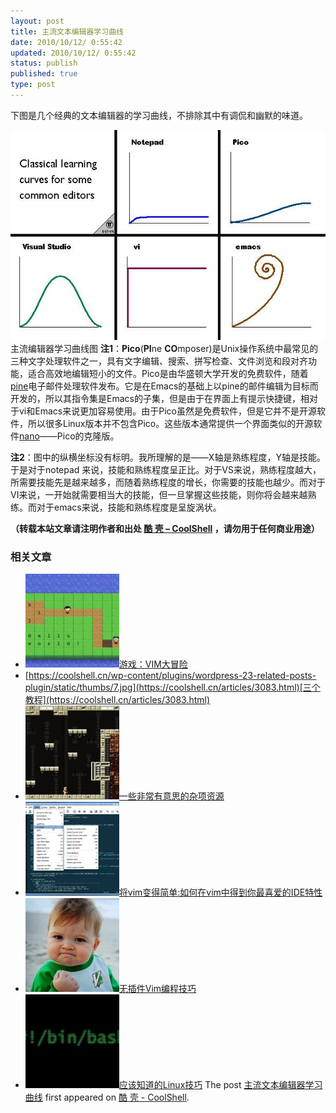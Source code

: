 ```yaml
---
layout: post
title: 主流文本编辑器学习曲线
date: 2010/10/12/ 0:55:42
updated: 2010/10/12/ 0:55:42
status: publish
published: true
type: post
---
```


下图是几个经典的文本编辑器的学习曲线，不排除其中有调侃和幽默的味道。


![](../wp-content/uploads/2010/10/horrorstories.txt.jpg "主流编辑器学习曲线图")主流编辑器学习曲线图
**注1**：**Pico**(**PI**ne **CO**mposer)是Unix操作系统中最常见的三种文字处理软件之一，具有文字编辑、搜索、拼写检查、文件浏览和段对齐功能，适合高效地编辑短小的文件。Pico是由华盛顿大学开发的免费软件，随着[pine](http://www.washington.edu/pine/ "Pine（尚未撰写）")电子邮件处理软件发布。它是在Emacs的基础上以pine的邮件编辑为目标而开发的，所以其指令集是Emacs的子集，但是由于在界面上有提示快捷键，相对于vi和Emacs来说更加容易使用。由于Pico虽然是免费软件，但是它并不是开源软件，所以很多Linux版本并不包含Pico。这些版本通常提供一个界面类似的开源软件[nano](http://www.nano-editor.org/ "Nano")——Pico的克隆版。


**注2**：图中的纵横坐标没有标明。我所理解的是——X轴是熟练程度，Y轴是技能。于是对于notepad 来说，技能和熟练程度呈正比。对于VS来说，熟练程度越大，所需要技能先是越来越多，而随着熟练程度的增长，你需要的技能也越少。而对于VI来说，一开始就需要相当大的技能，但一旦掌握这些技能，则你将会越来越熟练。而对于emacs来说，技能和熟练程度是呈旋涡状。



**（转载本站文章请注明作者和出处 [酷 壳 – CoolShell](https://coolshell.cn/) ，请勿用于任何商业用途）**



### 相关文章

* [![游戏：VIM大冒险](../wp-content/uploads/2012/04/vimadventuresgamefun-150x150.jpg)](https://coolshell.cn/articles/7166.html)[游戏：VIM大冒险](https://coolshell.cn/articles/7166.html)
* [https://coolshell.cn/wp-content/plugins/wordpress-23-related-posts-plugin/static/thumbs/7.jpg](https://coolshell.cn/articles/3083.html)[三个教程](https://coolshell.cn/articles/3083.html)
* [![一些非常有意思的杂项资源](../wp-content/uploads/2010/09/biolab-150x150.jpg)](https://coolshell.cn/articles/3013.html)[一些非常有意思的杂项资源](https://coolshell.cn/articles/3013.html)
* [![将vim变得简单:如何在vim中得到你最喜爱的IDE特性](../wp-content/uploads/2009/05/vimtxt_gvim_ars-150x150.jpg)](https://coolshell.cn/articles/894.html)[将vim变得简单:如何在vim中得到你最喜爱的IDE特性](https://coolshell.cn/articles/894.html)
* [![无插件Vim编程技巧](../wp-content/uploads/2014/03/success_vim-150x150.jpg)](https://coolshell.cn/articles/11312.html)[无插件Vim编程技巧](https://coolshell.cn/articles/11312.html)
* [![应该知道的Linux技巧](../wp-content/uploads/2013/01/linux-bash-300x225-150x150.jpg)](https://coolshell.cn/articles/8883.html)[应该知道的Linux技巧](https://coolshell.cn/articles/8883.html)
The post [主流文本编辑器学习曲线](https://coolshell.cn/articles/3125.html) first appeared on [酷 壳 - CoolShell](https://coolshell.cn).